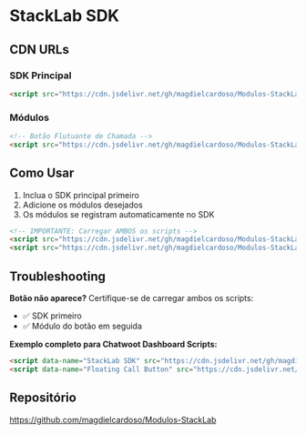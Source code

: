 # StackLab SDK

## CDN URLs

### SDK Principal
```html
<script src="https://cdn.jsdelivr.net/gh/magdielcardoso/Modulos-StackLab@main/sdk.js"></script>
```

### Módulos
```html
<!-- Botão Flutuante de Chamada -->
<script src="https://cdn.jsdelivr.net/gh/magdielcardoso/Modulos-StackLab@main/floating-call-button.js"></script>
```

## Como Usar

1. Inclua o SDK principal primeiro
2. Adicione os módulos desejados
3. Os módulos se registram automaticamente no SDK

```html
<!-- IMPORTANTE: Carregar AMBOS os scripts -->
<script src="https://cdn.jsdelivr.net/gh/magdielcardoso/Modulos-StackLab@main/sdk.js"></script>
<script src="https://cdn.jsdelivr.net/gh/magdielcardoso/Modulos-StackLab@main/floating-call-button.js"></script>
```

## Troubleshooting

**Botão não aparece?** Certifique-se de carregar ambos os scripts:
- ✅ SDK primeiro
- ✅ Módulo do botão em seguida

**Exemplo completo para Chatwoot Dashboard Scripts:**
```html
<script data-name="StackLab SDK" src="https://cdn.jsdelivr.net/gh/magdielcardoso/Modulos-StackLab@main/sdk.js"></script>
<script data-name="Floating Call Button" src="https://cdn.jsdelivr.net/gh/magdielcardoso/Modulos-StackLab@main/floating-call-button.js"></script>
```

## Repositório
https://github.com/magdielcardoso/Modulos-StackLab
